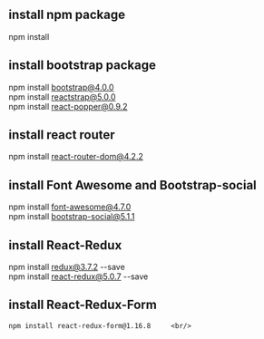 ## install npm package
  npm install 
## install bootstrap package 
  npm install bootstrap@4.0.0      <br/>
  npm install reactstrap@5.0.0      <br/>
  npm install react-popper@0.9.2       <br/>
  
## install react router               
   npm install react-router-dom@4.2.2    <br/> 
   
## install Font Awesome and Bootstrap-social  
   npm install font-awesome@4.7.0   <br/>
   npm install bootstrap-social@5.1.1     <br/>

## install React-Redux
   npm install redux@3.7.2 --save    <br/>
   npm install react-redux@5.0.7  --save     <br/>

 ## install React-Redux-Form 
    npm install react-redux-form@1.16.8     <br/>  